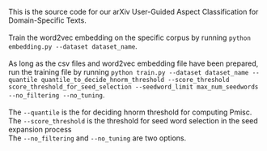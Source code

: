 This is the source code for our arXiv User-Guided Aspect Classification for
Domain-Specific Texts. <br>
<br>
Train the word2vec embedding on the specific corpus by running `python embedding.py --dataset dataset_name`. <br>
<br>
As long as the csv files and word2vec embedding file have been prepared, run the training file by running `python train.py --dataset dataset_name --quantile quantile_to_decide_hnorm_threshold --score_threshold score_threshold_for_seed_selection --seedword_limit max_num_seedwords --no_filtering --no_tuning`. <br>
<br>
The `--quantile` is the for deciding hnorm threshold for computing Pmisc. <br>
The `--score_threshold` is the threshold for seed word selection in the seed expansion process<br>
The `--no_filtering` and `--no_tuning` are two options.
